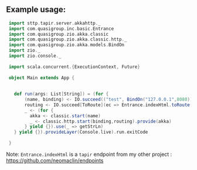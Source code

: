 
## Example usage:

```scala
 import sttp.tapir.server.akkahttp._
 import com.quasigroup.inc.basic.Entrance
 import com.quasigroup.zio.akka.classic
 import com.quasigroup.zio.akka.classic.http._
 import com.quasigroup.zio.akka.models.BindOn
 import zio._
 import zio.console._
 
 import scala.concurrent.{ExecutionContext, Future}
 
 object Main extends App {
 
 
   def run(args: List[String]) = (for {
       (name, binding) <- IO.succeed(("test", BindOn("127.0.0.1",8080))) // try using config to populate these
       routing <- IO.succeed[ToRoute](ec => Entrance.indexHtml.toRoute(_ => Future(Right("hello world"))(ec)))
       _ <- (for {
         akka <- classic.start(name)
         _ <- classic.http.start(binding,routing).provide(akka)
       } yield {}).use(_ => getStrLn)
   } yield {}).provideLayer(Console.live).run.exitCode
 
 }

```

Note: ```Entrance.indexHtml``` is a ```tapir``` endpoint from my other project : https://github.com/neomaclin/endpoints  